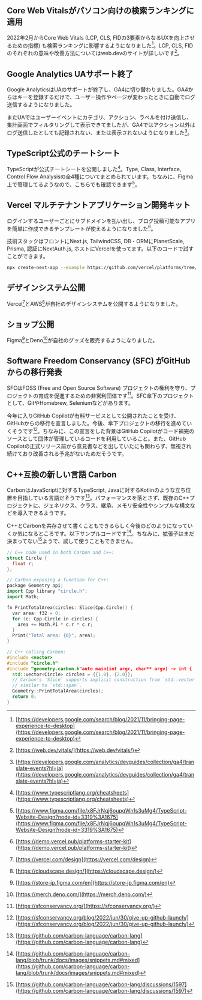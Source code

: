## Core Web Vitalsがパソコン向けの検索ランキングに適用
2022年2月からCore Web Vitals (LCP, CLS, FIDの3要素からなるUXを向上させるための指標) も検索ランキングに影響するようになりました[^core_web_vitals_for_browser]。LCP, CLS, FIDのそれぞれの意味や改善方法についてはweb.devのサイトが詳しいです[^core_web_vitals]。

## Google Analytics UAサポート終了
Google AnalyticsはUAのサポートが終了し、GA4に切り替わりました。GA4からはキーを登録するだけで、ユーザー操作やページが変わったときに自動でログ送信するようになりました。

またUAではユーザーイベントにカテゴリ、アクション、ラベルを付け送信し、集計画面でフィルタリングして表示できてましたが、GA4ではアクション以外はログ送信したとしても記録されない、または表示されないようになりました[^ga4]。

## TypeScript公式のチートシート
TypeScriptが公式チートシートを公開しました[^ts_cheatsheet]。Type, Class, Interface, Control Flow Analysisの全4種についてまとめられています。ちなみに、Figma上で管理してるようなので、こちらでも確認できます[^ts_cheatsheet_figma]。

## Vercel マルチテナントアプリケーション開発キット
ログインするユーザーごとにサブドメインを払い出し、ブログ投稿可能なアプリを簡単に作成できるテンプレートが使えるようになりました[^vercel_starter_kit]。

技術スタックはフロントにNext.js, TailwindCSS, DB・ORMにPlanetScale, Prisma, 認証にNextAuth.js, ホストにVercelを使ってます。以下のコードで試すことができます。

```bash
npx create-next-app --example https://github.com/vercel/platforms/tree/main platforms
```

[^core_web_vitals_for_browser]: [https://developers.google.com/search/blog/2021/11/bringing-page-experience-to-desktop](https://developers.google.com/search/blog/2021/11/bringing-page-experience-to-desktop)
[^core_web_vitals]: [https://web.dev/vitals/](https://web.dev/vitals/)
[^ga4]: [https://developers.google.com/analytics/devguides/collection/ga4/translate-events?hl=ja](https://developers.google.com/analytics/devguides/collection/ga4/translate-events?hl=ja)
[^ts_cheatsheet]: [https://www.typescriptlang.org/cheatsheets](https://www.typescriptlang.org/cheatsheets)
[^ts_cheatsheet_figma]: [https://www.figma.com/file/x8FJrNqj6oupqWn1s3uMg4/TypeScript-Website-Design?node-id=3319%3A1675](https://www.figma.com/file/x8FJrNqj6oupqWn1s3uMg4/TypeScript-Website-Design?node-id=3319%3A1675)
[^vercel_starter_kit]: [https://demo.vercel.pub/platforms-starter-kit](https://demo.vercel.pub/platforms-starter-kit)

## デザインシステム公開
Vercel[^vercel_design]とAWS[^aws_design]が自社のデザインシステムを公開するようになりました。

## ショップ公開
Figma[^figma_store]とDeno[^deno_store]が自社のグッズを販売するようになりました。

## Software Freedom Conservancy (SFC) がGitHubからの移行発表
SFCはFOSS (Free and Open Source Software) プロジェクトの権利を守り、プロジェクトの育成を促進するための非営利団体です[^sfc]。SFC傘下のプロジェクトとして、GitやHomebrew, Seleniumなどがあります。

今年に入りGitHub Copilotが有料サービスとして公開されたことを受け、GitHubからの移行を宣言しました。今後、傘下プロジェクトの移行を進めていくそうです[^sfc_announce]。ちなみに、この宣言をした背景はGitHub Copilotがコード補完のソースとして団体が管理しているコードを利用していること。また、GitHub Copilotの正式リリース前から意見書などを出していたにも関わらず、無視され続けており改善される予兆がないためだそうです。

[^vercel_design]: [https://vercel.com/design](https://vercel.com/design)
[^aws_design]: [https://cloudscape.design/](https://cloudscape.design/)
[^figma_store]: [https://store-jp.figma.com/en](https://store-jp.figma.com/en)
[^deno_store]: [https://merch.deno.com/](https://merch.deno.com/)
[^sfc]: [https://sfconservancy.org/](https://sfconservancy.org/)
[^sfc_announce]: [https://sfconservancy.org/blog/2022/jun/30/give-up-github-launch/](https://sfconservancy.org/blog/2022/jun/30/give-up-github-launch/)

## C++互換の新しい言語 Carbon
CarbonはJavaScriptに対するTypeScript, Javaに対するKotlinのような立ち位置を目指している言語だそうです[^carbon]。パフォーマンスを落とさず、既存のC++プロジェクトに、ジェネリクス、クラス、継承、メモリ安全性やシンプルな構文などを導入できるようです。

C++とCarbonを共存させて書くこともできるらしく今後のどのようになっていくか気になるところです。以下サンプルコードです[^carbon_sample]。ちなみに、拡張子はまだ決まってない[^cpp_extension]ようで、試して使うこともできません。

```cpp
// C++ code used in both Carbon and C++:
struct Circle {
  float r;
};

// Carbon exposing a function for C++:
package Geometry api;
import Cpp library "circle.h";
import Math;

fn PrintTotalArea(circles: Slice(Cpp.Circle)) {
  var area: f32 = 0;
  for (c: Cpp.Circle in circles) {
    area += Math.Pi * c.r * c.r;
  }
  Print("Total area: {0}", area);
}

// C++ calling Carbon:
#include <vector>
#include "circle.h"
#include "geometry.carbon.h"auto main(int argc, char** argv) -> int {
  std::vector<Circle> circles = {{1.0}, {2.0}};
  // Carbon's `Slice` supports implicit construction from `std::vector`,
  // similar to `std::span`.
  Geometry::PrintTotalArea(circles);
  return 0;
}
```

[^carbon]: [https://github.com/carbon-language/carbon-lang](https://github.com/carbon-language/carbon-lang)
[^carbon_sample]: [https://github.com/carbon-language/carbon-lang/blob/trunk/docs/images/snippets.md#mixed](https://github.com/carbon-language/carbon-lang/blob/trunk/docs/images/snippets.md#mixed)
[^cpp_extension]: [https://github.com/carbon-language/carbon-lang/discussions/1597](https://github.com/carbon-language/carbon-lang/discussions/1597)
